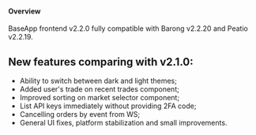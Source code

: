 #### Overview

BaseApp frontend v2.2.0 fully compatible with Barong v2.2.20 and Peatio v2.2.19.

## New features comparing with v2.1.0:

-   Ability to switch between dark and light themes;
-   Added user's trade on recent trades component;
-   Improved sorting on market selector component;
-   List API keys immediately without providing 2FA code;
-   Cancelling orders by event from WS;
-   General UI fixes, platform stabilization and small improvements.
